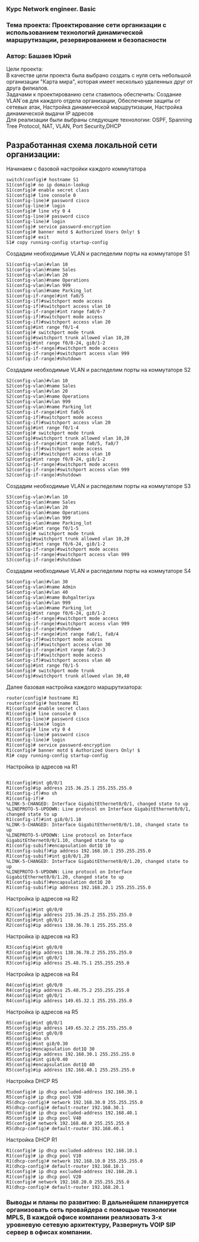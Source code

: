 ### Курс Network engineer. Basic
### Тема проекта: Проектирование сети организации с использованием технологий динамической маршрутизации, резервированием и безопасности 
### Автор: Башаев Юрий

Цели проекта:  
В качестве цели проекта была выбрано создать с нуля сеть небольшой организации "Карта мира", которая имеет несколько удаленных друг от друга филиалов.  
Задачами к проектированию сети ставилось обеспечить: Создание VLAN`ов для каждого отдела организации, Обеспечение защиты от сетевых атак, Настройка динамической маршрутизации, Настройка динамической выдачи IP адресов  
Для реализации были выбраны следующие технологии:  OSPF, Spanning Tree Protocol, NAT, VLAN, Port Security,DHCP  
## Разработанная схема локальной сети организации:  

Начинаем с базовой настройки каждого коммутатора
```
switch(config)# hostname S1
S1(config)# no ip domain-lookup
S1(config)# enable secret class
S1(config)# line console 0
S1(config-line)# password cisco
S1(config-line)# login
S1(config)# line vty 0 4
S1(config-line)# password cisco
S1(config-line)# login
S1(config)# service password-encryption
S1(config)# banner motd $ Authorized Users Only! $
S1(config)# exit
S1# copy running-config startup-config
```
Создадим необходимые VLAN и распеделим порты на коммутаторе S1
```
S1(config-vlan)#vlan 10
S1(config-vlan)#name Sales
S1(config-vlan)#vlan 20
S1(config-vlan)#name Operations
S1(config-vlan)#vlan 999
S1(config-vlan)#name Parking_lot
S1(config-if-range)#int fa0/5
S1(config-if)#switchport mode access 
S1(config-if)#switchport access vlan 10
S1(config-if-range)#int range fa0/6-7
S1(config-if)#switchport mode access 
S1(config-if)#switchport access vlan 20
S1(config)#int range f0/1-4
S1(config)# switchport mode trunk
S1(config)#switchport trunk allowed vlan 10,20
S1(config)#int range f0/8-24, gi0/1-2
S1(config-if-range)#switchport mode access 
S1(config-if-range)#switchport access vlan 999
S1(config-if-range)#shutdown 
```
Создадим необходимые VLAN и распеделим порты на коммутаторе S2
```
S2(config-vlan)#vlan 10
S2(config-vlan)#name Sales
S2(config-vlan)#vlan 20
S2(config-vlan)#name Operations
S2(config-vlan)#vlan 999
S2(config-vlan)#name Parking_lot
S2(config-if-range)#int fa0/6
S2(config-if)#switchport mode access 
S2(config-if)#switchport access vlan 20
S2(config)#int range f0/1-4
S2(config)# switchport mode trunk
S2(config)#switchport trunk allowed vlan 10,20
S2(config-if-range)#int range fa0/5, fa0/7
S2(config-if)#switchport mode access 
S2(config-if)#switchport access vlan 10
S2(config)#int range f0/8-24, gi0/1-2
S2(config-if-range)#switchport mode access 
S2(config-if-range)#switchport access vlan 999
S2(config-if-range)#shutdown 
```
Создадим необходимые VLAN и распеделим порты на коммутаторе S3
```
S3(config-vlan)#vlan 10
S3(config-vlan)#name Sales
S3(config-vlan)#vlan 20
S3(config-vlan)#name Operations
S3(config-vlan)#vlan 999
S3(config-vlan)#name Parking_lot
S3(config)#int range f0/1-5
S3(config)# switchport mode trunk
S3(config)#switchport trunk allowed vlan 10,20
S3(config)#int range f0/6-24, gi0/1-2
S3(config-if-range)#switchport mode access 
S3(config-if-range)#switchport access vlan 999
S3(config-if-range)#shutdown
```
Создадим необходимые VLAN и распеделим порты на коммутаторе S4
```
S4(config-vlan)#vlan 30
S4(config-vlan)#name Admin
S4(config-vlan)#vlan 40
S4(config-vlan)#name Buhgalteriya
S4(config-vlan)#vlan 999
S4(config-vlan)#name Parking_lot
S4(config)#int range f0/6-24, gi0/1-2
S4(config-if-range)#switchport mode access 
S4(config-if-range)#switchport access vlan 999
S4(config-if-range)#shutdown
S4(config-if-range)#int range fa0/1, fa0/4
S4(config-if)#switchport mode access 
S4(config-if)#switchport access vlan 30
S4(config-if-range)#int range fa0/2-3
S4(config-if)#switchport mode access 
S4(config-if)#switchport access vlan 40
S4(config)#int range f0/1-5
S4(config)# switchport mode trunk
S4(config)#switchport trunk allowed vlan 30,40
```
Далее базовая настройка каждого маршрутизатора:
```
router(config)# hostname R1
router(config)# hostname R1
R1(config)# enable secret class
R1(config)# line console 0
R1(config-line)# password cisco
R1(config-line)# login
R1(config)# line vty 0 4
R1(config-line)# password cisco
R1(config-line)# login
R1(config)# service password-encryption
R1(config)# banner motd $ Authorized Users Only! $
R1# copy running-config startup-config
```
Настройка ip адресов на R1
```

R1(config)#int g0/0/1
R1(config)#ip address 215.36.25.1 255.255.255.0
R1(config-if)#no sh
R1(config-if)#
%LINK-5-CHANGED: Interface GigabitEthernet0/0/1, changed state to up
%LINEPROTO-5-UPDOWN: Line protocol on Interface GigabitEthernet0/0/1, changed state to up
R1(config-if)#int gi0/0/1.10
%LINK-5-CHANGED: Interface GigabitEthernet0/0/1.10, changed state to up
%LINEPROTO-5-UPDOWN: Line protocol on Interface GigabitEthernet0/0/1.10, changed state to up
R1(config-subif)#encapsulation dot1Q 10
R1(config-subif)#ip address 192.168.10.1 255.255.255.0
R1(config-subif)#int gi0/0/1.20
%LINK-5-CHANGED: Interface GigabitEthernet0/0/1.20, changed state to up
%LINEPROTO-5-UPDOWN: Line protocol on Interface GigabitEthernet0/0/1.20, changed state to up
R1(config-subif)#encapsulation dot1Q 20
R1(config-subif)#ip address 192.168.20.1 255.255.255.0
```
Настройка ip адресов на R2
```
R2(config)#int g0/0/0
R2(config)#ip address 215.36.25.2 255.255.255.0
R2(config)#int g0/0/1
R2(config)#ip address 138.36.78.1 255.255.255.0
```
Настройка ip адресов на R3
```
R3(config)#int g0/0/0
R3(config)#ip address 138.36.78.2 255.255.255.0
R3(config)#int g0/0/1
R3(config)#ip address 25.48.75.1 255.255.255.0
```
Настройка ip адресов на R4
```
R4(config)#int g0/0/0
R4(config)#ip address 25.48.75.2 255.255.255.0
R4(config)#int g0/0/1
R4(config)#ip address 149.65.32.1 255.255.255.0
```
Настройка ip адресов на R5
```
R5(config)#int g0/0/1
R5(config)#ip address 149.65.32.2 255.255.255.0
R5(config)#int g0/0/0
R5(config)#no sh
R5(config)#int gi0/0.30
R5(config)#encapsulation dot1Q 30
R5(config)#ip address 192.168.30.1 255.255.255.0
R5(config)#int gi0/0.40
R5(config)#encapsulation dot1Q 40
R5(config)#ip address 192.168.40.1 255.255.255.0
```
Настройка DHCP R5
```
R5(config)# ip dhcp excluded-address 192.168.30.1
R5(config)# ip dhcp pool V30
R5(dhcp-config)# network 192.168.30.0 255.255.255.0
R5(dhcp-config)# default-router 192.168.30.1
R5(config)# ip dhcp excluded-address 192.168.40.1
R5(config)# ip dhcp pool V40
R5(config)# network 192.168.40.0 255.255.255.0
R5(dhcp-config)# default-router 192.168.40.1
```
Настройка DHCP R1
```
R1(config)# ip dhcp excluded-address 192.168.10.1
R1(config)# ip dhcp pool V10
R1(dhcp-config)# network 192.168.10.0 255.255.255.0
R1(dhcp-config)# default-router 192.168.10.1
R1(config)# ip dhcp excluded-address 192.168.20.1
R1(config)# ip dhcp pool V20
R1(config)# network 192.168.20.0 255.255.255.0
R1(dhcp-config)# default-router 192.168.20.1
```

### Выводы и планы по развитию: В дальнейшем планируется организовать сеть провайдера с помощью технологии MPLS, В каждой офисе компании реализовать 3-х уровневую сетевую архитектуру, Развернуть VOIP SIP сервер в офисах компании.






